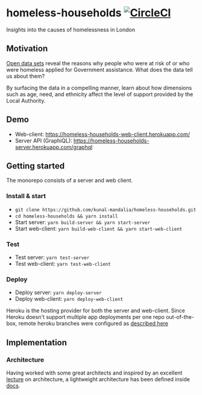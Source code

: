 # homeless-households [![CircleCI](https://circleci.com/gh/kunal-mandalia/homeless-households.svg?style=svg)](https://circleci.com/gh/kunal-mandalia/homeless-households)
Insights into the causes of homelessness in London

## Motivation
[Open data sets](http://data.hounslow.gov.uk/View/housing-services/homeless-households) reveal the reasons why people who were at risk of or who were homeless applied for Government assistance. What does the data tell us about them?

By surfacing the data in a compelling manner, learn about how dimensions such as age, need, and ethnicity affect the level of support provided by the Local Authority.

## Demo
* Web-client: https://homeless-households-web-client.herokuapp.com/
* Server API (GraphiQL): https://homeless-households-server.herokuapp.com/graphql

## Getting started
The monorepo consists of a server and web client.

### Install & start
* `git clone https://github.com/kunal-mandalia/homeless-households.git`
* `cd homeless-households && yarn install`
* Start server: `yarn build-server && yarn start-server`
* Start web-client: `yarn build-web-client && yarn start-web-client`

### Test
* Test server: `yarn test-server`
* Test web-client: `yarn test-web-client`

### Deploy
* Deploy server: `yarn deploy-server`
* Deploy web-client: `yarn deploy-web-client`

Heroku is the hosting provider for both the server and web-client. Since Heroku doesn't support multiple app deployments per one repo out-of-the-box, remote heroku branches were configured as [described here](http://adampaxton.com/how-to-deploy-to-multiple-heroku-apps-from-the-same-git-repository/)

## Implementation

### Architecture
Having worked with some great architects and inspired by an excellent [lecture](https://www.youtube.com/watch?v=x30DcBfCJRI&t=6277s) on architecture, a lightweight architecture has been defined inside [docs](./docs/architecture.md).

